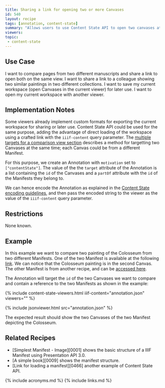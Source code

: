 ```yaml
---
title: Sharing a link for opening two or more Canvases
id: 540
layout: recipe
tags: [annotation, content-state]
summary: "Allows users to use Content State API to open two canvases at the same time."
viewers:
topic:
 - content-state
---
```


## Use Case

I want to compare pages from two different manuscripts and share a link to open both on the same view. I want to share a link to a colleague showing two similar paintings in two different collections. I want to save my current workspace (open Canvases in the current viewer) for later use. I want to open my current workspace with another viewer.

## Implementation Notes

Some viewers already implement custom formats for exporting the current workspace for sharing or later use. Content State API could be used for the same purpose, adding the advantage of direct loading of the workspace using a crafted link with the `iiif-content` query parameter. The [multiple targets for a comparison view section](https://iiif.io/api/content-state/1.0/#53-multiple-targets-for-a-comparison-view) describes a method for targetting two Canvases at the same time; each Canvas could be from a different Manifest.

For this purpose, we create an Annotation with `motivation` set to `["contentState"]`.
The value of the the `target` attribute of the Annotation is a list containing the `id` of the Canvases and a `partOf` attribute with the `id` of the Manifests they belong to.

We can hence encode the Annotation as explained in the [Content State encoding guidelines](https://iiif.io/api/content-state/1.0/#6-content-state-encoding), and then pass the encoded string to the viewer as the value of the `iiif-content` query parameter.

## Restrictions

None known.

## Example
In this example we want to compare two painting of the Colosseum from two different Manifests.
One of the two Manifest is available at the following [link](manifest.json). We can notice that the Colosseum painting is in the second Canvas. The other Manifest is from another recipe, and can be [accessed here](https://iiif.io/api/cookbook/recipe/0318-navPlace-navDate/manifest-2.json).

The Annotation will target the `id` of the two Canvases we want to compare and contain a reference to the two Manifests as shown in the example:

{% include content-state-viewers.html iiif-content="annotation.json" viewers="" %}

{% include jsonviewer.html src="annotation.json" %}

The expected result should show the two Canvases of the two Manifest depicting the Colosseum.

## Related Recipes

* [Simplest Manifest - Image][0001] shows the basic structure of a IIIF Manifest using Presentation API 3.0.
* [A simple book][0009] shows the manifest structure.
* [Link for loading a manifest][0466] another example of Content State API.

{% include acronyms.md %}
{% include links.md %}

